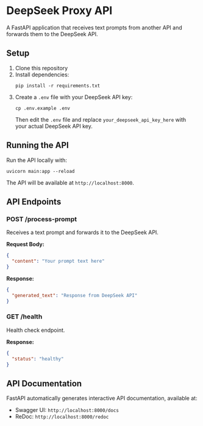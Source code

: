 # DeepSeek Proxy API

A FastAPI application that receives text prompts from another API and forwards them to the DeepSeek API.

## Setup

1. Clone this repository
2. Install dependencies:
   ```
   pip install -r requirements.txt
   ```
3. Create a `.env` file with your DeepSeek API key:
   ```
   cp .env.example .env
   ```
   Then edit the `.env` file and replace `your_deepseek_api_key_here` with your actual DeepSeek API key.

## Running the API

Run the API locally with:

```
uvicorn main:app --reload
```

The API will be available at `http://localhost:8000`.

## API Endpoints

### POST /process-prompt

Receives a text prompt and forwards it to the DeepSeek API.

**Request Body:**

```json
{
  "content": "Your prompt text here"
}
```

**Response:**

```json
{
  "generated_text": "Response from DeepSeek API"
}
```

### GET /health

Health check endpoint.

**Response:**

```json
{
  "status": "healthy"
}
```

## API Documentation

FastAPI automatically generates interactive API documentation, available at:

- Swagger UI: `http://localhost:8000/docs`
- ReDoc: `http://localhost:8000/redoc`
